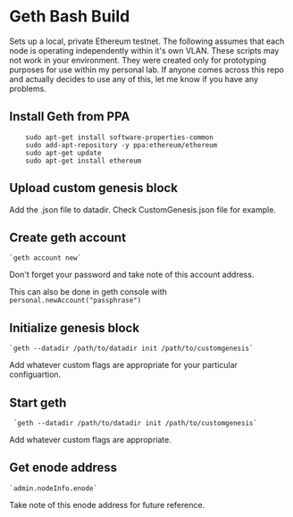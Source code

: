 # Geth Bash Build

Sets up a local, private Ethereum testnet. The following assumes that each node is operating independently within it's own VLAN. These scripts may not work in your environment. They were created only for prototyping purposes for use within my personal lab. If anyone comes across this repo and actually decides to use any of this, let me know if you have any problems. 

## Install Geth from PPA
```
    sudo apt-get install software-properties-common
    sudo add-apt-repository -y ppa:ethereum/ethereum
    sudo apt-get update
    sudo apt-get install ethereum
```

## Upload custom genesis block

Add the .json file to datadir. Check CustomGenesis.json file for example. 

## Create geth account

    `geth account new`

Don't forget your password and take note of this account address.

This can also be done in geth console with `personal.newAccount("passphrase")`

## Initialize genesis block

    `geth --datadir /path/to/datadir init /path/to/customgenesis` 

Add whatever custom flags are appropriate for your particular configuartion. 

## Start geth

     `geth --datadir /path/to/datadir init /path/to/customgenesis` 

Add whatever custom flags are appropriate. 

## Get enode address

    `admin.nodeInfo.enode`

Take note of this enode address for future reference. 
 
